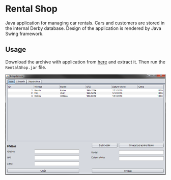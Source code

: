# Rental Shop

Java application for managing car rentals. Cars and customers are stored in the internal Derby database. Design of the application is rendered by Java Swing framework.

## Usage
Download the archive with application from [here](https://github.com/hermajan/RentalShop/releases/latest) and extract it. Then run the `RentalShop.jar` file.

![Czech GUI of Rental Shop](rentalshop.png)
